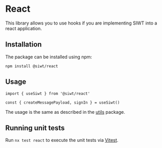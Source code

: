 # React
This library allows you to use hooks if you are implementing SIWT into a react application.

## Installation
The package can be installed using npm:
```
npm install @siwt/react
```

## Usage
```
import { useSiwt } from '@siwt/react'

const { createMessagePayload, signIn } = useSiwt()
```

The usage is the same as described in the [utils](https://github.com/StakeNow/SIWT/tree/develop/packages/utils) package.

## Running unit tests
Run `nx test react` to execute the unit tests via [Vitest](https://vitest.dev/).
